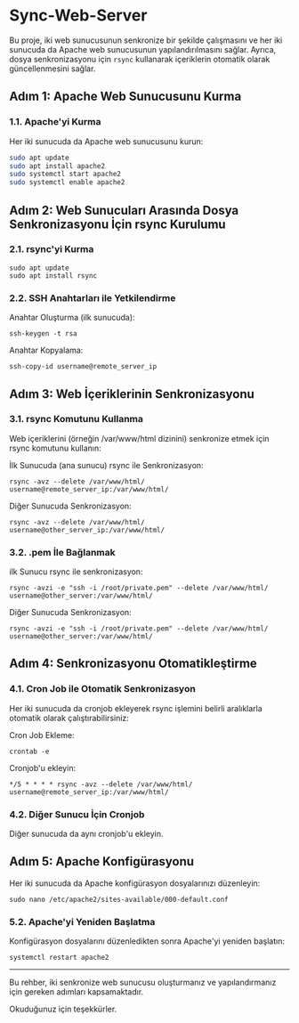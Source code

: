 # Sync-Web-Server

Bu proje, iki web sunucusunun senkronize bir şekilde çalışmasını ve her iki sunucuda da Apache web sunucusunun yapılandırılmasını sağlar. Ayrıca, dosya senkronizasyonu için `rsync` kullanarak içeriklerin otomatik olarak güncellenmesini sağlar.


## Adım 1: Apache Web Sunucusunu Kurma

### 1.1. Apache'yi Kurma

Her iki sunucuda da Apache web sunucusunu kurun:

```bash
sudo apt update
sudo apt install apache2
sudo systemctl start apache2
sudo systemctl enable apache2
```

## Adım 2: Web Sunucuları Arasında Dosya Senkronizasyonu İçin rsync Kurulumu

### 2.1. rsync'yi Kurma

```
sudo apt update
sudo apt install rsync
```

### 2.2. SSH Anahtarları ile Yetkilendirme

Anahtar Oluşturma (ilk sunucuda):

```
ssh-keygen -t rsa
```

Anahtar Kopyalama:

```
ssh-copy-id username@remote_server_ip
```

## Adım 3: Web İçeriklerinin Senkronizasyonu

### 3.1. rsync Komutunu Kullanma

Web içeriklerini (örneğin /var/www/html dizinini) senkronize etmek için rsync komutunu kullanın:

İlk Sunucuda (ana sunucu) rsync ile Senkronizasyon:

```
rsync -avz --delete /var/www/html/ username@remote_server_ip:/var/www/html/
```

Diğer Sunucuda Senkronizasyon:

```
rsync -avz --delete /var/www/html/ username@other_server_ip:/var/www/html/
```

### 3.2. .pem İle Bağlanmak

ilk Sunucu rsync ile senkronizasyon:

```
rsync -avzi -e "ssh -i /root/private.pem" --delete /var/www/html/ username@other_server:/var/www/html/
```

Diğer Sunucuda Senkronizasyon:

```
rsync -avzi -e "ssh -i /root/private.pem" --delete /var/www/html/ username@other_server:/var/www/html/
```


## Adım 4: Senkronizasyonu Otomatikleştirme

### 4.1. Cron Job ile Otomatik Senkronizasyon

Her iki sunucuda da cronjob ekleyerek rsync işlemini belirli aralıklarla otomatik olarak çalıştırabilirsiniz:


Cron Job Ekleme:

```
crontab -e
```


Cronjob'u ekleyin:

```
*/5 * * * * rsync -avz --delete /var/www/html/ username@remote_server_ip:/var/www/html/
```

### 4.2. Diğer Sunucu İçin Cronjob

Diğer sunucuda da aynı cronjob'u ekleyin.



## Adım 5: Apache Konfigürasyonu

Her iki sunucuda da Apache konfigürasyon dosyalarınızı düzenleyin:

```
sudo nano /etc/apache2/sites-available/000-default.conf
```

### 5.2. Apache'yi Yeniden Başlatma

Konfigürasyon dosyalarını düzenledikten sonra Apache'yi yeniden başlatın:

```
systemctl restart apache2
```

--------------------------------------------------------

Bu rehber, iki senkronize web sunucusu oluşturmanız ve yapılandırmanız için gereken adımları kapsamaktadır.

Okuduğunuz için teşekkürler.



